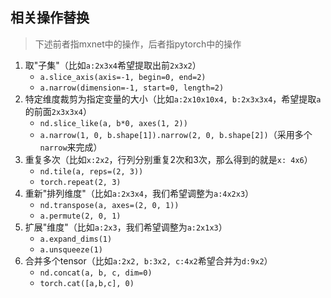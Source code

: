 ## 相关操作替换

> 下述前者指mxnet中的操作，后者指pytorch中的操作


1. 取"子集"（比如`a:2x3x4`希望提取出前`2x3x2`）
   - `a.slice_axis(axis=-1, begin=0, end=2)`
   - `a.narrow(dimension=-1, start=0, length=2)`
2. 特定维度裁剪为指定变量的大小（比如`a:2x10x10x4, b:2x3x3x4`，希望提取`a`的前面`2x3x3x4`）
   - `nd.slice_like(a, b*0, axes(1, 2))`
   - `a.narrow(1, 0, b.shape[1]).narrow(2, 0, b.shape[2])`（采用多个`narrow`来完成）
3. 重复多次（比如`x:2x2`，行列分别重复2次和3次，那么得到的就是`x: 4x6`）
   - `nd.tile(a, reps=(2, 3))`
   - `torch.repeat(2, 3)`
4. 重新"排列维度"（比如`a:2x3x4`，我们希望调整为`a:4x2x3`）
   - `nd.transpose(a, axes=(2, 0, 1))`
   - `a.permute(2, 0, 1)`
5. 扩展"维度"（比如`a:2x3`，我们希望调整为`a:2x1x3`）
   - `a.expand_dims(1)`
   - `a.unsqueeze(1)`
6. 合并多个tensor（比如`a:2x2, b:3x2, c:4x2`希望合并为`d:9x2`）
   - `nd.concat(a, b, c, dim=0)`
   - `torch.cat([a,b,c], 0)`

